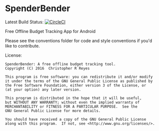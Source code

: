 # SpenderBender

Latest Build Status: [![CircleCI](https://circleci.com/gh/creyes17/SpenderBender.svg?style=svg)](https://circleci.com/gh/creyes17/SpenderBender)

Free Offline Budget Tracking App for Android

Please see the conventions folder for code and style conventions if you'd like to contribute.

License:
```
SpenderBender: A free offline budget tracking tool.
Copyright (C) 2016  Christopher R Reyes

This program is free software: you can redistribute it and/or modify
it under the terms of the GNU General Public License as published by
the Free Software Foundation, either version 3 of the License, or
(at your option) any later version.

This program is distributed in the hope that it will be useful,
but WITHOUT ANY WARRANTY; without even the implied warranty of
MERCHANTABILITY or FITNESS FOR A PARTICULAR PURPOSE.  See the
GNU General Public License for more details.

You should have received a copy of the GNU General Public License
along with this program.  If not, see <http://www.gnu.org/licenses/>.
```

